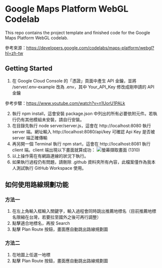 # Google Maps Platform WebGL Codelab

This repo contains the project template and finished code for the Google Maps Platform WebGL codelab.

參考來源：https://developers.google.com/codelabs/maps-platform/webgl?hl=zh-tw

## Getting Started
1. 在  Google Cloud Console 的「憑證」頁面中產生 API 金鑰，並將 /server/.env-example 改為 .env，其中 Your_API_Key 修改成剛申請的 API 金鑰

參考步驟：https://www.youtube.com/watch?v=n1UorU1PALk

2. 執行 npm install，這會安裝 package.json 中列出的所有必要依附元件。若執行仍有其他模組未安裝，請自行安裝。
3. 在目錄先執行 node server/server.js，這會在 http://localhost:8080 執行 server 端。網址輸入 http://localhost:8080/api/key 可確認 Api Key 是否被 server 端正確傳輸
4. 再另開一個 Terminal 執行 npm start，這會在 http://localhost:8081 執行 client 端。client 端出現以下畫面就算成功：
![螢幕擷取畫面 (1310)](https://github.com/JOE-CHOU88/MIS-Final-Project-Webgl-Three/assets/62171839/d744a144-85b1-41ec-a64e-f771a393ac25)
5. 以上操作需在有網路連線的狀況下執行。
6. 如果執行過程仍有問題，請刪除 .github 資料夾所有內容，此檔案僅作為我本人測試執行 GitHub Workspace 使用。


## 如何使用路線規劃功能
### 方法一
1. 在左上角輸入框輸入關鍵字，輸入過程會同時跳出推薦地標名（目前推薦地標名限縮在台灣，若要拉至國外之後可再行調整）
2. 點擊適合地標名，再按 Search
3. 點擊 Plan Route 按鈕，畫面應自動跳出路線規劃圖
### 方法二
1. 在地圖上任選一地標
2. 點擊 Plan Route 按鈕，畫面應自動跳出路線規劃圖
